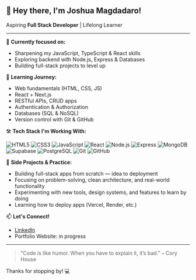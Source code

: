<!--
**Josh-M2/Josh-M2** is a ✨ _special_ ✨ repository because its `README.md` (this file) appears on your GitHub profile.

Here are some ideas to get you started:

- 🔭 I’m currently working on ...
- 🌱 I’m currently learning ...
- 👯 I’m looking to collaborate on ...
- 🤔 I’m looking for help with ...
- 💬 Ask me about ...
- 📫 How to reach me: ...
- 😄 Pronouns: ...
- ⚡ Fun fact: ...
-->


## 👋 Hey there, I'm Joshua Magdadaro!

Aspiring **Full Stack Developer** | Lifelong Learner

---

🎯 **Currently focused on:**
- Sharpening my JavaScript, TypeScript & React skills
- Exploring backend with Node.js, Express & Databases
- Building full-stack projects to level up

🌱 **Learning Journey:**
- Web fundamentals (HTML, CSS, JS)
- React + Next.js
- RESTful APIs, CRUD apps
- Authentication & Authorization
- Databases (SQL & NoSQL)
- Version control with Git & GitHub

🛠️ **Tech Stack I'm Working With:**

![HTML5](https://img.shields.io/badge/HTML5-E34F26?style=flat&logo=html5&logoColor=white)
![CSS3](https://img.shields.io/badge/CSS3-1572B6?style=flat&logo=css3&logoColor=white)
![JavaScript](https://img.shields.io/badge/JavaScript-F7DF1E?style=flat&logo=javascript&logoColor=black)
![React](https://img.shields.io/badge/React-20232A?style=flat&logo=react&logoColor=61DAFB)
![Node.js](https://img.shields.io/badge/Node.js-43853D?style=flat&logo=node-dot-js&logoColor=white)
![Express](https://img.shields.io/badge/Express.js-404D59?style=flat)
![MongoDB](https://img.shields.io/badge/MongoDB-47A248?style=flat&logo=mongodb&logoColor=white)
![Supabase](https://img.shields.io/badge/Supabase-3ECF8E?style=flat&logo=supabase&logoColor=white)
![PostgreSQL](https://img.shields.io/badge/PostgreSQL-316192?style=flat&logo=postgresql&logoColor=white)
![Git](https://img.shields.io/badge/Git-F05032?style=flat&logo=git&logoColor=white)
![GitHub](https://img.shields.io/badge/GitHub-181717?style=flat&logo=github&logoColor=white)

🚀 **Side Projects & Practice:**
- Building full-stack apps from scratch — idea to deployment
- Focusing on problem-solving, clean architecture, and real-world functionality
- Experimenting with new tools, design systems, and features to learn by doing
- Learning how to deploy apps (Vercel, Render, etc.)

📫 **Let's Connect!**
- [LinkedIn](https://www.linkedin.com/in/joshua-magdadaro-904366338/)
- Portfolio Website: in progress 

---

> "Code is like humor. When you have to explain it, it’s bad." – Cory House

Thanks for stopping by! 💻



